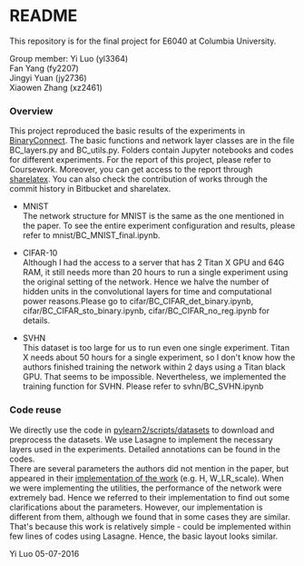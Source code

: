 # README #

This repository is for the final project for E6040 at Columbia University.

Group member:
Yi Luo (yl3364)   
Fan Yang (fy2207)  
Jingyi Yuan (jy2736)  
Xiaowen Zhang (xz2461)  
  
### Overview ###

This project reproduced the basic results of the experiments in [BinaryConnect](http://arxiv.org/abs/1511.00363). The basic functions and network layer classes are in the file BC_layers.py and BC_utils.py. Folders contain Jupyter notebooks and codes for different experiments. For the report of this project, please refer to Coursework. Moreover, you can get access to the report through [sharelatex](https://www.sharelatex.com/project/571e811b9f81d2815728ebbf). You can also check the contribution of works through the commit history in Bitbucket and sharelatex.

* MNIST  
The network structure for MNIST is the same as the one mentioned in the paper. To see the entire experiment configuration and results, please refer to mnist/BC_MNIST_final.ipynb.

* CIFAR-10  
Although I had the access to a server that has 2 Titan X GPU and 64G RAM, it still needs more than 20 hours to run a single experiment using the original setting of the network. Hence we halve the number of hidden units in the convolutional layers for time and computational power reasons.Please go to cifar/BC_CIFAR_det_binary.ipynb, cifar/BC_CIFAR_sto_binary.ipynb, cifar/BC_CIFAR_no_reg.ipynb for details.

* SVHN  
This dataset is too large for us to run even one single experiment. Titan X needs about 50 hours for a single experiment, so I don't know how the authors finished training the network within 2 days using a Titan black GPU. That seems to be impossible. Nevertheless, we implemented the training function for SVHN. Please refer to svhn/BC_SVHN.ipynb

### Code reuse ###

We directly use the code in [pylearn2/scripts/datasets](https://github.com/lisa-lab/pylearn2/tree/master/pylearn2/scripts/datasets) to download and preprocess the datasets. We use Lasagne to implement the necessary layers used in the experiments. Detailed annotations can be found in the codes.  
There are several parameters the authors did not mention in the paper, but appeared in their [implementation of the work](https://github.com/MatthieuCourbariaux/BinaryConnect) (e.g. H, W_LR_scale). When we were implementing the utilities, the performance of the network were extremely bad. Hence we referred to their implementation to find out some clarifications about the parameters. However, our implementation is different from them, although we found that in some cases they are similar. That's because this work is relatively simple - could be implemented within few lines of codes using Lasagne. Hence, the basic layout looks similar.

Yi Luo
05-07-2016